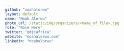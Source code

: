 ```yaml
---
github: "noahalorwu"
layout: default
name: "Noah Alorwu"
photo_url: /static/img/organizers/<name_of_file>.jpg
role: "Role Here"
twitter: "@djcafrica"
website: "noahalorwu.com"
linkedin: "noahalorwu"
---
```

